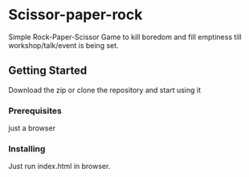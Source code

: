 # Scissor-paper-rock

Simple Rock-Paper-Scissor Game to kill boredom and fill emptiness till workshop/talk/event is being set.

## Getting Started

Download the zip or clone the repository and start using it

### Prerequisites

just a browser

### Installing

Just run index.html in browser.
